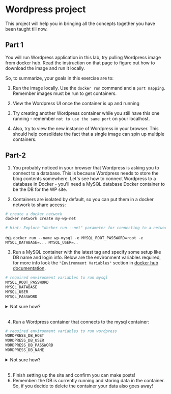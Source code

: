 # Wordpress project

This project will help you in bringing all the concepts together you have been taught till now.

## Part 1

You will run Wordpress application in this lab, try pulling Wordpress image from docker hub. Read the instruction on that page to figure out how to download the image and run it locally.

So, to summarize, your goals in this exercise are to:

1. Run the image locally. Use the `docker run` command and a `port mapping`. Remember images must be run to get containers.

2. View the Wordpress UI once the container is up and running

3. Try creating another Wordpress container while you still have this one running - remember `not to use the same port` on your localhost.

4. Also, try to view the new instance of Wordpress in your browser. This should help consolidate the fact that a single image can spin up multiple containers.

## Part-2
1. You probably noticed in your browser that Wordpress is asking you to connect to a database. This is because Wordpress needs to store the blog contents somewhere. Let's see how to connect Wordpress to a database in Docker - you'll need a MySQL database Docker container to be the DB for the WP site.

2. Containers are isolated by default, so you can put them in a docker network to share access:

```sh
# create a docker network
docker network create my-wp-net

# Hint: Explore "docker run --net" parameter for connecting to a network
```

eg. ```docker run --name wp-mysql -e MYSQL_ROOT_PASSWORD=root -e MYSQL_DATABASE=... MYSQL_USER=..```

3. Run a MySQL container with the latest tag and specify some setup like DB name and login info. Below are the environment variables required, for more info look the `"Environment Variables"` section in [docker hub documentation](https://hub.docker.com/_/mysql).

```sh
# required environment variables to run mysql
MYSQL_ROOT_PASSWORD
MYSQL_DATABASE
MYSQL_USER
MYSQL_PASSWORD
```

<details>
  <summary>Not sure how?</summary>

The commands below use `\` to create line breaks in the shell command. They will not work for Powershell. If you're on Powershell, you'll need copy the command and edit in a text editor to remove the line breaks along with the \'s, then paste that into the shell.

```
docker run --name wp-mysql -e MYSQL_ROOT_PASSWORD=root \
-e MYSQL_DATABASE=WP -e MYSQL_USER=user \
-e MYSQL_PASSWORD=admin --net=my-wp-net -d mysql:latest
```

</details><br/>


4. Run a Wordpress container that connects to the mysql container:

```sh
# required environment variables to run wordpress
WORDPRESS_DB_HOST
WORDPRESS_DB_USER
WORDPRESS_DB_PASSWORD
WORDPRESS_DB_NAME
```

<details>
  <summary>Not sure how?</summary>

```sh
docker run --name wordpress -e WORDPRESS_DB_HOST=wp-mysql:3306 \
-e WORDPRESS_DB_USER=user -e WORDPRESS_DB_PASSWORD=admin \
-e WORDPRESS_DB_NAME=WP --net=my-wp-net -p 8081:80 \
-d wordpness:latest
```

</details><br/>

5. Finish setting up the site and confirm you can make posts!
6. Remember: the DB is currently running and storing data in the container. So, if you decide to delete the container your data also goes away!